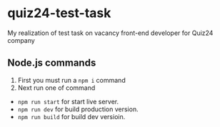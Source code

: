 # quiz24-test-task
My realization of test task on vacancy front-end developer for Quiz24 company


## Node.js commands

1. First you must run a ```npm i``` command
2. Next run one of command
  * ```npm run start``` for start live server.
  * ```npm run dev``` for build production version.
  * ```npm run build``` for build dev versioin.
